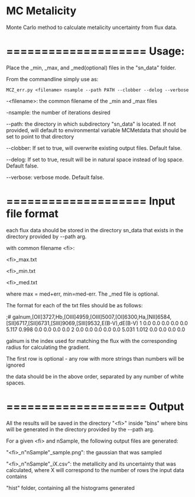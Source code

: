 MC Metalicity
====================

Monte Carlo method to calculate metalicity uncertainty from flux data.

====================
Usage:
====================
Place the _min, _max, and _med(optional) files in the "sn_data" folder.


From the commandline simply use as:
```
MCZ_err.py <filename> nsample --path PATH --clobber --delog --verbose
```
-\<filename\>: the common filename of the _min and _max files

-nsample: the number of iterations desired

--path: the directory in which subdirectory "sn_data" is located. If not provided, will default to environmental variable MCMetdata that should be set to point to that directory

--clobber: If set to true, will overwrite existing output files. Default false.

--delog: If set to true, result will be in natural space instead of log space. Default false.

--verbose: verbose mode. Default false.


====================
Input file format
====================
each flux data should be stored in the directory sn_data that exists in the directory provided by --path arg. 

with common filename \<fi\>:

\<fi\>_max.txt

\<fi\>_min.txt

\<fi\>_med.txt 


where max = med+err, min=med-err. The _med file is optional.

The format for each of the txt files should be as follows:


;# galnum,[OII]3727,Hb,[OIII]4959,[OIII]5007,[OI]6300,Ha,[NII]6584,[SII]6717,[SII]6731,[SIII]9069,[SIII]9532,E(B-V),dE(B-V)
       1     0.0     0.0     0.0     0.0     0.0   5.117   0.998     0.0     0.0     0.0     0.0
       2     0.0     0.0     0.0     0.0     0.0   5.031   1.012     0.0     0.0     0.0     0.0
       
       
galnum is the index used for matching the flux with the corresponding radius for calculating the gradient.

The first row is optional - any row with more strings than numbers will be ignored

the data should be in the above order, separated by any number of white spaces.


====================
Output
====================
All the results will be saved in the directory "\<fi\>" inside "bins" where bins will be generated in the directory provided by the --path arg.

For a given \<fi\> and nSample, the following output files are generated:

"\<fi\>_n"nSample"_sample.png": the gaussian that was sampled

"\<fi\>_n"nSample"_iX.csv": the metallicity and its uncertainty that was calculated, where X will correspond to the number of rows the input data contains

"hist" folder, containing all the histograms generated


 
